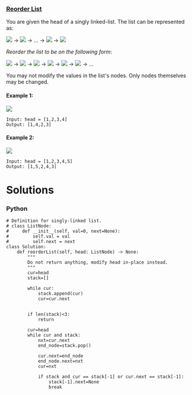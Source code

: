 ### [Reorder List](https://leetcode.com/problems/reorder-list/) <br>

You are given the head of a singly linked-list. The list can be represented as:

<img src="https://render.githubusercontent.com/render/math?math=L_0"> → <img src="https://render.githubusercontent.com/render/math?math=L_1"> → … → <img src="https://render.githubusercontent.com/render/math?math=L_{n - 1}"> → <img src="https://render.githubusercontent.com/render/math?math=L_n">

*Reorder the list to be on the following form*:

<img src="https://render.githubusercontent.com/render/math?math=L_0"> → <img src="https://render.githubusercontent.com/render/math?math=L_n"> → <img src="https://render.githubusercontent.com/render/math?math=L_1"> → <img src="https://render.githubusercontent.com/render/math?math=L_{n - 1}"> → <img src="https://render.githubusercontent.com/render/math?math=L_2"> → <img src="https://render.githubusercontent.com/render/math?math=L_{n - 2}"> → …



You may not modify the values in the list's nodes. Only nodes themselves may be changed.


#### Example 1:
<img src="../../../../images/143reorder1linked-list.jpg">

```
Input: head = [1,2,3,4]
Output: [1,4,2,3]

```

#### Example 2:
<img src="../../../../images/143reorder2-linked-list.jpg">

```
Input: head = [1,2,3,4,5]
Output: [1,5,2,4,3]

```

# Solutions

### Python
```
# Definition for singly-linked list.
# class ListNode:
#     def __init__(self, val=0, next=None):
#         self.val = val
#         self.next = next
class Solution:
    def reorderList(self, head: ListNode) -> None:
        """
        Do not return anything, modify head in-place instead.
        """
        cur=head
        stack=[]
        
        while cur:
            stack.append(cur)
            cur=cur.next
        
        
        if len(stack)<3:
            return
        
        cur=head
        while cur and stack:
            nxt=cur.next
            end_node=stack.pop()
                        
            cur.next=end_node
            end_node.next=nxt
            cur=nxt
            
            if stack and cur == stack[-1] or cur.next == stack[-1]:
                stack[-1].next=None
                break

```

